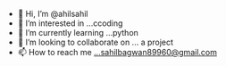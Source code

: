 - 👋 Hi, I’m @ahilsahil
- 👀 I’m interested in ...ccoding
- 🌱 I’m currently learning ...python
- 💞️ I’m looking to collaborate on ... a project
- 📫 How to reach me ...sahilbagwan89960@gmail.com

<!---
ahilsahil/ahilsahil is a ✨ special ✨ repository because its `README.md` (this file) appears on your GitHub profile.
You can click the Preview link to take a look at your changes.
--->
